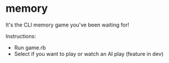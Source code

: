 # memory

It's the CLI memory game you've been waiting for!

Instructions:
 - Run game.rb
 - Select if you want to play or watch an AI play (feature in dev)
